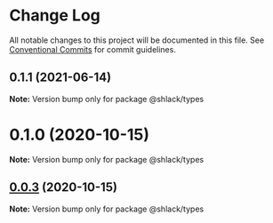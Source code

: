 # Change Log

All notable changes to this project will be documented in this file.
See [Conventional Commits](https://conventionalcommits.org) for commit guidelines.

## 0.1.1 (2021-06-14)

**Note:** Version bump only for package @shlack/types





# 0.1.0 (2020-10-15)

**Note:** Version bump only for package @shlack/types





## [0.0.3](https://github.com/mike-north/js-ts-monorepos/compare/v0.0.2...v0.0.3) (2020-10-15)

**Note:** Version bump only for package @shlack/types

